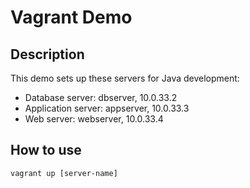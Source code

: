 Vagrant Demo
============

Description
-----------

This demo sets up these servers for Java development:

  * Database server: dbserver, 10.0.33.2
  * Application server: appserver, 10.0.33.3
  * Web server: webserver, 10.0.33.4

How to use
----------

	vagrant up [server-name]

